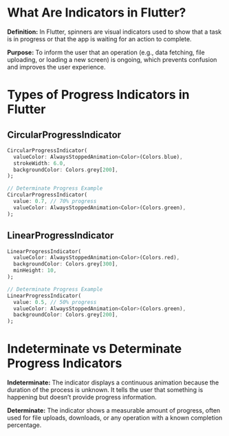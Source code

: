 # What Are Indicators in Flutter?

**Definition:** In Flutter, spinners are visual indicators used to show that a task is in progress or that the app is waiting for an action to complete.

**Purpose:** To inform the user that an operation (e.g., data fetching, file uploading, or loading a new screen) is ongoing, which prevents confusion and improves the user experience.

# Types of Progress Indicators in Flutter

## CircularProgressIndicator

```dart
CircularProgressIndicator(
  valueColor: AlwaysStoppedAnimation<Color>(Colors.blue),
  strokeWidth: 6.0,
  backgroundColor: Colors.grey[200],
);
```

```dart
// Determinate Progress Example
CircularProgressIndicator(
  value: 0.7, // 70% progress
  valueColor: AlwaysStoppedAnimation<Color>(Colors.green),
);
```


## LinearProgressIndicator

```dart
LinearProgressIndicator(
  valueColor: AlwaysStoppedAnimation<Color>(Colors.red),
  backgroundColor: Colors.grey[300],
  minHeight: 10,
);
```

```dart
// Determinate Progress Example
LinearProgressIndicator(
  value: 0.5, // 50% progress
  valueColor: AlwaysStoppedAnimation<Color>(Colors.green),
  backgroundColor: Colors.grey[200],
);
```

# Indeterminate vs Determinate Progress Indicators

**Indeterminate:** The indicator displays a continuous animation because the duration of the process is unknown. It tells the user that something is happening but doesn’t provide progress information.

**Determinate:** The indicator shows a measurable amount of progress, often used for file uploads, downloads, or any operation with a known completion percentage.